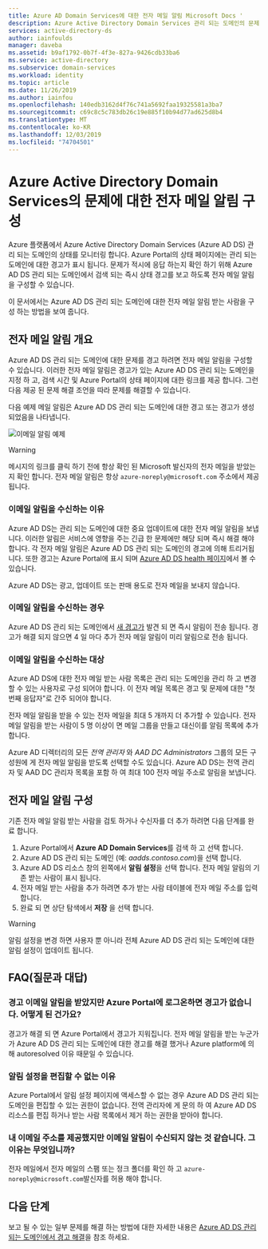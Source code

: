 ```yaml
---
title: Azure AD Domain Services에 대한 전자 메일 알림 Microsoft Docs '
description: Azure Active Directory Domain Services 관리 되는 도메인의 문제를 경고 하도록 전자 메일 알림을 구성 하는 방법에 대해 알아봅니다.
services: active-directory-ds
author: iainfoulds
manager: daveba
ms.assetid: b9af1792-0b7f-4f3e-827a-9426cdb33ba6
ms.service: active-directory
ms.subservice: domain-services
ms.workload: identity
ms.topic: article
ms.date: 11/26/2019
ms.author: iainfou
ms.openlocfilehash: 140edb3162d4f76c741a5692faa19325581a3ba7
ms.sourcegitcommit: c69c8c5c783db26c19e885f10b94d77ad625d8b4
ms.translationtype: MT
ms.contentlocale: ko-KR
ms.lasthandoff: 12/03/2019
ms.locfileid: "74704501"
---
```

# <a name="configure-email-notifications-for-issues-in-azure-active-directory-domain-services"></a>Azure Active Directory Domain Services의 문제에 대한 전자 메일 알림 구성

Azure 플랫폼에서 Azure Active Directory Domain Services (Azure AD DS) 관리 되는 도메인의 상태를 모니터링 합니다. Azure Portal의 상태 페이지에는 관리 되는 도메인에 대한 경고가 표시 됩니다. 문제가 적시에 응답 하는지 확인 하기 위해 Azure AD DS 관리 되는 도메인에서 검색 되는 즉시 상태 경고를 보고 하도록 전자 메일 알림을 구성할 수 있습니다.

이 문서에서는 Azure AD DS 관리 되는 도메인에 대한 전자 메일 알림 받는 사람을 구성 하는 방법을 보여 줍니다.

## <a name="email-notification-overview"></a>전자 메일 알림 개요

Azure AD DS 관리 되는 도메인에 대한 문제를 경고 하려면 전자 메일 알림을 구성할 수 있습니다. 이러한 전자 메일 알림은 경고가 있는 Azure AD DS 관리 되는 도메인을 지정 하 고, 검색 시간 및 Azure Portal의 상태 페이지에 대한 링크를 제공 합니다. 그런 다음 제공 된 문제 해결 조언을 따라 문제를 해결할 수 있습니다.

다음 예제 메일 알림은 Azure AD DS 관리 되는 도메인에 대한 경고 또는 경고가 생성 되었음을 나타냅니다.

![이메일 알림 예제](./media/active-directory-domain-services-alerts/email-alert.png)

> [!WARNING]
> 메시지의 링크를 클릭 하기 전에 항상 확인 된 Microsoft 발신자의 전자 메일을 받았는지 확인 합니다. 전자 메일 알림은 항상 `azure-noreply@microsoft.com` 주소에서 제공 됩니다.

### <a name="why-would-i-receive-email-notifications"></a>이메일 알림을 수신하는 이유

Azure AD DS는 관리 되는 도메인에 대한 중요 업데이트에 대한 전자 메일 알림을 보냅니다. 이러한 알림은 서비스에 영향을 주는 긴급 한 문제에만 해당 되며 즉시 해결 해야 합니다. 각 전자 메일 알림은 Azure AD DS 관리 되는 도메인의 경고에 의해 트리거됩니다. 또한 경고는 Azure Portal에 표시 되며 [Azure AD DS health 페이지][check-health]에서 볼 수 있습니다.

Azure AD DS는 광고, 업데이트 또는 판매 용도로 전자 메일을 보내지 않습니다.

### <a name="when-will-i-receive-email-notifications"></a>이메일 알림을 수신하는 경우

Azure AD DS 관리 되는 도메인에서 [새 경고가][troubleshoot-alerts] 발견 되 면 즉시 알림이 전송 됩니다. 경고가 해결 되지 않으면 4 일 마다 추가 전자 메일 알림이 미리 알림으로 전송 됩니다.

### <a name="who-should-receive-the-email-notifications"></a>이메일 알림을 수신하는 대상

Azure AD DS에 대한 전자 메일 받는 사람 목록은 관리 되는 도메인을 관리 하 고 변경할 수 있는 사용자로 구성 되어야 합니다. 이 전자 메일 목록은 경고 및 문제에 대한 "첫 번째 응답자"로 간주 되어야 합니다.

전자 메일 알림을 받을 수 있는 전자 메일을 최대 5 개까지 더 추가할 수 있습니다. 전자 메일 알림을 받는 사람이 5 명 이상이 면 메일 그룹을 만들고 대신이를 알림 목록에 추가 합니다.

Azure AD 디렉터리의 모든 *전역 관리자* 와 *AAD DC Administrators* 그룹의 모든 구성원에 게 전자 메일 알림을 받도록 선택할 수도 있습니다. Azure AD DS는 전역 관리자 및 AAD DC 관리자 목록을 포함 하 여 최대 100 전자 메일 주소로 알림을 보냅니다.

## <a name="configure-email-notifications"></a>전자 메일 알림 구성

기존 전자 메일 알림 받는 사람을 검토 하거나 수신자를 더 추가 하려면 다음 단계를 완료 합니다.

1. Azure Portal에서 **Azure AD Domain Services**를 검색 하 고 선택 합니다.
1. Azure AD DS 관리 되는 도메인 (예: *aadds.contoso.com*)을 선택 합니다.
1. Azure AD DS 리소스 창의 왼쪽에서 **알림 설정**을 선택 합니다. 전자 메일 알림의 기존 받는 사람이 표시 됩니다.
1. 전자 메일 받는 사람을 추가 하려면 추가 받는 사람 테이블에 전자 메일 주소를 입력 합니다.
1. 완료 되 면 상단 탐색에서 **저장** 을 선택 합니다.

> [!WARNING]
> 알림 설정을 변경 하면 사용자 뿐 아니라 전체 Azure AD DS 관리 되는 도메인에 대한 알림 설정이 업데이트 됩니다.

## <a name="frequently-asked-questions"></a>FAQ(질문과 대답)

### <a name="i-received-an-email-notification-for-an-alert-but-when-i-logged-on-to-the-azure-portal-there-was-no-alert-what-happened"></a>경고 이메일 알림을 받았지만 Azure Portal에 로그온하면 경고가 없습니다. 어떻게 된 건가요?

경고가 해결 되 면 Azure Portal에서 경고가 지워집니다. 전자 메일 알림을 받는 누군가가 Azure AD DS 관리 되는 도메인에 대한 경고를 해결 했거나 Azure platform에 의해 autoresolved 이유 때문일 수 있습니다.

### <a name="why-can-i-not-edit-the-notification-settings"></a>알림 설정을 편집할 수 없는 이유

Azure Portal에서 알림 설정 페이지에 액세스할 수 없는 경우 Azure AD DS 관리 되는 도메인을 편집할 수 있는 권한이 없습니다. 전역 관리자에 게 문의 하 여 Azure AD DS 리소스를 편집 하거나 받는 사람 목록에서 제거 하는 권한을 받아야 합니다.

### <a name="i-dont-seem-to-be-receiving-email-notifications-even-though-i-provided-my-email-address-why"></a>내 이메일 주소를 제공했지만 이메일 알림이 수신되지 않는 것 같습니다. 그 이유는 무엇입니까?

전자 메일에서 전자 메일의 스팸 또는 정크 폴더를 확인 하 고 `azure-noreply@microsoft.com`발신자를 허용 해야 합니다.

## <a name="next-steps"></a>다음 단계

보고 될 수 있는 일부 문제를 해결 하는 방법에 대한 자세한 내용은 [Azure AD DS 관리 되는 도메인에서 경고 해결][troubleshoot-alerts]을 참조 하세요.

<!-- INTERNAL LINKS -->
[check-health]: check-health.md
[troubleshoot-alerts]: troubleshoot-alerts.md
